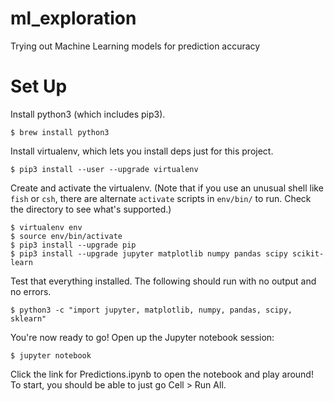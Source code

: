 # ml_exploration
Trying out Machine Learning models for prediction accuracy

# Set Up

Install python3 (which includes pip3).

```
$ brew install python3
```

Install virtualenv, which lets you install deps just for this project.

```
$ pip3 install --user --upgrade virtualenv
```

Create and activate the virtualenv. (Note that if you use an unusual shell like `fish` or `csh`, there are alternate `activate` scripts in `env/bin/` to run. Check the directory to see what's supported.)

```
$ virtualenv env
$ source env/bin/activate
$ pip3 install --upgrade pip
$ pip3 install --upgrade jupyter matplotlib numpy pandas scipy scikit-learn
```

Test that everything installed. The following should run with no output and no errors.

```
$ python3 -c "import jupyter, matplotlib, numpy, pandas, scipy, sklearn"
```

You're now ready to go! Open up the Jupyter notebook session:

```
$ jupyter notebook
```

Click the link for Predictions.ipynb to open the notebook and play around! To start, you should be able to just go Cell > Run All.
